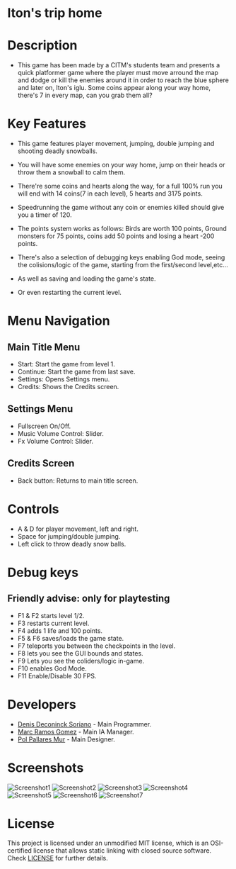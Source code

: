 # Iton's trip home

# Description

 - This game has been made by a CITM's students team and presents a quick platformer game where the player must move arround the map and dodge or kill the enemies around it 
 in order to reach the blue sphere and later on, Iton's iglu. Some coins appear along your way home, there's 7 in every map, can you grab them all?

# Key Features

  - This game features player movement, jumping, double jumping and shooting deadly snowballs.
 
  - You will have some enemies on your way home, jump on their heads or throw them a snowball to calm them.
   
  - There're some coins and hearts along the way, for a full 100% run you will end with 14 coins(7 in each level), 5 hearts and 3175 points.
   
  - Speedrunning the game without any coin or enemies killed should give you a timer of 120.
   
  - The points system works as follows: Birds are worth 100 points, Ground monsters for 75 points, coins add 50 points and losing a heart -200 points.
 
  - There's also a selection of debugging keys enabling God mode, seeing the colisions/logic of the game, starting from the first/second level,etc...
   
  - As well as saving and loading the game's state.
   
  - Or even restarting the current level.
   
   
# Menu Navigation


## Main Title Menu

- Start: Start the game from level 1.
- Continue: Start the game from last save.
- Settings: Opens Settings menu.
- Credits: Shows the Credits screen.


## Settings Menu

- Fullscreen On/Off.
- Music Volume Control: Slider.
- Fx Volume Control: Slider.

## Credits Screen

- Back button: Returns to main title screen.

# Controls

 - A & D for player movement, left and right.
 - Space for jumping/double jumping.
 - Left click to throw deadly snow balls.
 
 # Debug keys 
 ## Friendly advise: only for playtesting
 
 - F1 & F2 starts level 1/2.
 - F3 restarts current level.
 - F4 adds 1 life and 100 points.
 - F5 & F6 saves/loads the game state.
 - F7 teleports you between the checkpoints in the level.
 - F8 lets you see the GUI bounds and states.
 - F9 Lets you see the coliders/logic in-game.
 - F10 enables God Mode.
 - F11 Enable/Disable 30 FPS.
 

# Developers

 - [Denis Deconinck Soriano](https://github.com/Denisdrk6) - Main Programmer.
 - [Marc Ramos Gomez](https://github.com/Ramsubito) - Main IA Manager.
 - [Pol Pallares Mur](https://github.com/Zeta115) - Main Designer.
 
# Screenshots
![Screenshot1](https://github.com/Denisdrk6/PlatformerGame/blob/master/Screenshots/Screenshot1.png)
![Screenshot2](https://github.com/Denisdrk6/PlatformerGame/blob/master/Screenshots/Screenshot2.png)
![Screenshot3](https://github.com/Denisdrk6/PlatformerGame/blob/master/Screenshots/Screenshot3.png)
![Screenshot4](https://github.com/Denisdrk6/PlatformerGame/blob/master/Screenshots/Screenshot4.png)
![Screenshot5](https://github.com/Denisdrk6/PlatformerGame/blob/master/Screenshots/Screenshot5.png)
![Screenshot6](https://github.com/Denisdrk6/PlatformerGame/blob/master/Screenshots/Screenshot6.png)
![Screenshot7](https://github.com/Denisdrk6/PlatformerGame/blob/master/Screenshots/Screenshot7.png)

# License

This project is licensed under an unmodified MIT license, which is an OSI-certified license that allows static linking with closed source software. Check [LICENSE](LICENSE) for further details.
